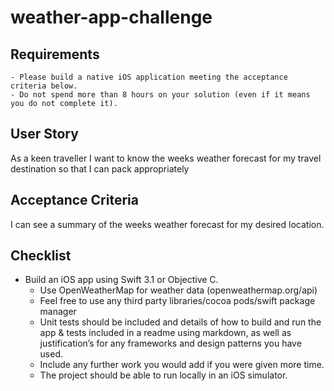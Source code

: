 # weather-app-challenge
## Requirements
	- Please build a native iOS application meeting the acceptance criteria below.
	- Do not spend more than 8 hours on your solution (even if it means you do not complete it).
## User Story
  As a keen traveller
	I want to know the weeks weather forecast
	for my travel destination
	so that I can pack appropriately
## Acceptance Criteria
  I can see a summary of the weeks weather forecast for my desired location.
## Checklist
  - Build an iOS app using Swift 3.1 or Objective C.
	- Use OpenWeatherMap for weather data (openweathermap.org/api)
	- Feel free to use any third party libraries/cocoa pods/swift package manager
	- Unit tests should be included and details of how to build and run the app & tests 
	 included in a readme using markdown, as well as justification’s for any frameworks and design patterns you have used.
	- Include any further work you would add if you were given more time.
	- The project should be able to run locally in an iOS simulator.
